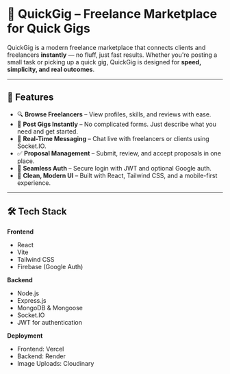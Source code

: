 # 🚀 QuickGig – Freelance Marketplace for Quick Gigs

QuickGig is a modern freelance marketplace that connects clients and freelancers **instantly** — no fluff, just fast results. Whether you're posting a small task or picking up a quick gig, QuickGig is designed for **speed, simplicity, and real outcomes**.

---

## 🌟 Features

- 🔍 **Browse Freelancers** – View profiles, skills, and reviews with ease.
- 📝 **Post Gigs Instantly** – No complicated forms. Just describe what you need and get started.
- 💬 **Real-Time Messaging** – Chat live with freelancers or clients using Socket.IO.
- ✅ **Proposal Management** – Submit, review, and accept proposals in one place.
- 📁 **Seamless Auth** – Secure login with JWT and optional Google auth.
- 🎨 **Clean, Modern UI** – Built with React, Tailwind CSS, and a mobile-first experience.

---

## 🛠️ Tech Stack

**Frontend**
- React
- Vite
- Tailwind CSS
- Firebase (Google Auth)

**Backend**
- Node.js
- Express.js
- MongoDB & Mongoose
- Socket.IO
- JWT for authentication

**Deployment**
- Frontend: Vercel
- Backend: Render
- Image Uploads: Cloudinary
